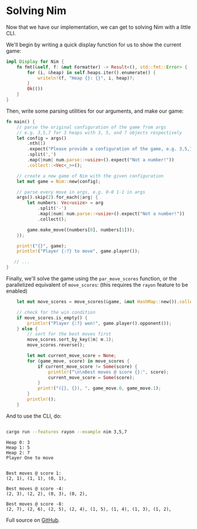# Solving Nim

Now that we have our implementation, we can get to solving Nim with a little CLI.

We'll begin by writing a quick display function for us to show the current game:

```rs
impl Display for Nim {
    fn fmt(&self, f: &mut Formatter) -> Result<(), std::fmt::Error> {
        for (i, &heap) in self.heaps.iter().enumerate() {
            writeln!(f, "Heap {}: {}", i, heap)?;
        }
        Ok(())
    }
}
```

Then, write some parsing utilities for our arguments, and make our game:
```rs
fn main() {
    // parse the original configuration of the game from args
    // e.g. 3,5,7 for 3 heaps with 3, 5, and 7 objects respectively
    let config = args()
        .nth(1)
        .expect("Please provide a configuration of the game, e.g. 3,5,7")
        .split(',')
        .map(|num| num.parse::<usize>().expect("Not a number!"))
        .collect::<Vec<_>>();

    // create a new game of Nim with the given configuration
    let mut game = Nim::new(config);

    // parse every move in args, e.g. 0-0 1-1 in args
    args().skip(2).for_each(|arg| {
        let numbers: Vec<usize> = arg
            .split('-')
            .map(|num| num.parse::<usize>().expect("Not a number!"))
            .collect();

        game.make_move((numbers[0], numbers[1]));
    });

    print!("{}", game);
    println!("Player {:?} to move", game.player());

   // ... 
}
```

Finally, we'll solve the game using the `par_move_scores` function, or the parallelized equivalent of `move_scores`: (this requires the `rayon` feature to be enabled)

```rs
    let mut move_scores = move_scores(&game, &mut HashMap::new()).collect::<Vec<_>>();

    // check for the win condition  
    if move_scores.is_empty() {
        println!("Player {:?} won!", game.player().opponent());
    } else {
        // sort for the best moves first
        move_scores.sort_by_key(|m| m.1);
        move_scores.reverse();

        let mut current_move_score = None;
        for (game_move, score) in move_scores {
            if current_move_score != Some(score) {
                println!("\n\nBest moves @ score {}:", score);
                current_move_score = Some(score);
            }
            print!("({}, {}), ", game_move.0, game_move.1);
        }
        println!();
    }
```

And to use the CLI, do:

```sh

cargo run --features rayon --example nim 3,5,7
```

```
Heap 0: 3
Heap 1: 5
Heap 2: 7
Player One to move


Best moves @ score 1:
(2, 1), (1, 1), (0, 1),

Best moves @ score -4:
(2, 3), (2, 2), (0, 3), (0, 2),

Best moves @ score -8:
(2, 7), (2, 6), (2, 5), (2, 4), (1, 5), (1, 4), (1, 3), (1, 2),
```

Full source on [GitHub](https://github.com/LeoDog896/game-solver/blob/master/examples/nim.rs).
